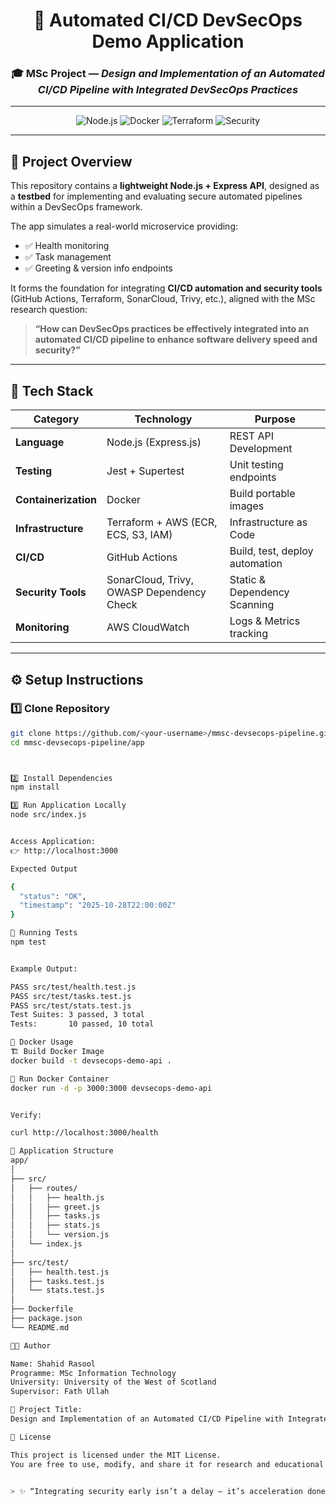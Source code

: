 <div align="center">

# 🚀 Automated CI/CD DevSecOps Demo Application  

### 🎓 MSc Project — *Design and Implementation of an Automated CI/CD Pipeline with Integrated DevSecOps Practices*  

---

![Node.js](https://img.shields.io/badge/Node.js-Express-green?logo=node.js)
![Docker](https://img.shields.io/badge/Docker-Enabled-blue?logo=docker)
![Terraform](https://img.shields.io/badge/Terraform-AWS-orange?logo=terraform)
![Security](https://img.shields.io/badge/Security-DevSecOps-critical?logo=github)

</div>

---

## 🧠 Project Overview  

This repository contains a **lightweight Node.js + Express API**, designed as a **testbed** for implementing and evaluating secure automated pipelines within a DevSecOps framework.

The app simulates a real-world microservice providing:
- ✅ Health monitoring  
- ✅ Task management  
- ✅ Greeting & version info endpoints  

It forms the foundation for integrating **CI/CD automation and security tools** (GitHub Actions, Terraform, SonarCloud, Trivy, etc.), aligned with the MSc research question:

> **“How can DevSecOps practices be effectively integrated into an automated CI/CD pipeline to enhance software delivery speed and security?”**

---

## 🧩 Tech Stack  

| Category | Technology | Purpose |
|-----------|-------------|----------|
| **Language** | Node.js (Express.js) | REST API Development |
| **Testing** | Jest + Supertest | Unit testing endpoints |
| **Containerization** | Docker | Build portable images |
| **Infrastructure** | Terraform + AWS (ECR, ECS, S3, IAM) | Infrastructure as Code |
| **CI/CD** | GitHub Actions | Build, test, deploy automation |
| **Security Tools** | SonarCloud, Trivy, OWASP Dependency Check | Static & Dependency Scanning |
| **Monitoring** | AWS CloudWatch | Logs & Metrics tracking |

---

## ⚙️ Setup Instructions  

### 1️⃣ Clone Repository
```bash
git clone https://github.com/<your-username>/mmsc-devsecops-pipeline.git
cd mmsc-devsecops-pipeline/app



2️⃣ Install Dependencies
npm install

3️⃣ Run Application Locally
node src/index.js


Access Application:
👉 http://localhost:3000

Expected Output

{
  "status": "OK",
  "timestamp": "2025-10-28T22:00:00Z"
}

🧪 Running Tests
npm test


Example Output:

PASS src/test/health.test.js
PASS src/test/tasks.test.js
PASS src/test/stats.test.js
Test Suites: 3 passed, 3 total
Tests:       10 passed, 10 total

🐳 Docker Usage
🏗️ Build Docker Image
docker build -t devsecops-demo-api .

🚀 Run Docker Container
docker run -d -p 3000:3000 devsecops-demo-api


Verify:

curl http://localhost:3000/health

📁 Application Structure
app/
│
├── src/
│   ├── routes/
│   │   ├── health.js
│   │   ├── greet.js
│   │   ├── tasks.js
│   │   ├── stats.js
│   │   └── version.js
│   └── index.js
│
├── src/test/
│   ├── health.test.js
│   ├── tasks.test.js
│   └── stats.test.js
│
├── Dockerfile
├── package.json
└── README.md

👨‍💻 Author

Name: Shahid Rasool
Programme: MSc Information Technology
University: University of the West of Scotland
Supervisor: Fath Ullah

📘 Project Title:
Design and Implementation of an Automated CI/CD Pipeline with Integrated DevSecOps Practices

🪪 License

This project is licensed under the MIT License.
You are free to use, modify, and share it for research and educational purposes.


> ✨ “Integrating security early isn’t a delay — it’s acceleration done right.” ✨
